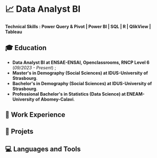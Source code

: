 # 📈 Data Analyst BI

#### Technical Skills : Power Query & Pivot | Power BI | SQL | R | QlikView | Tableau 

## 🎓 Education
- **Data Analyst BI at ENSAE-ENSAI, Openclassrooms, RNCP Level 6** (_09/2023 - Present_) ;   
- **Master's in Demography (Social Sciences) at IDUS-University of Strasbourg**.  
- **Bachelor's in Demography (Social Sciences) at IDUS-University of Strasbourg**.  
- **Professional Bachelor's in Statistics (Data Science) at ENEAM-University of Abomey-Calavi**.  

## 💼 Work Experience

## 🚀 Projets 

## 💻 Languages and Tools

